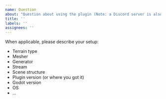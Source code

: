```yaml
---
name: Question
about: "Question about using the plugin (Note: a Discord server is also available at https://discord.gg/pkXmESmrAR)"
title: ''
labels: ''
assignees: ''
---
```


When applicable, please describe your setup:
- Terrain type
- Mesher
- Generator
- Stream
- Scene structure
- Plugin version (or where you got it)
- Godot version
- OS
- ...
